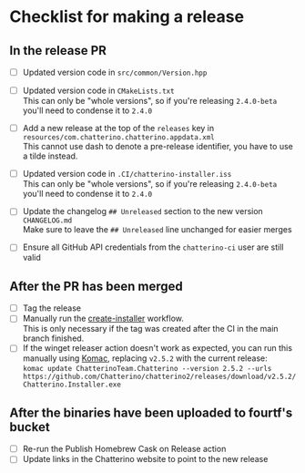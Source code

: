 # Checklist for making a release

## In the release PR

- [ ] Updated version code in `src/common/Version.hpp`
- [ ] Updated version code in `CMakeLists.txt`  
       This can only be "whole versions", so if you're releasing `2.4.0-beta` you'll need to condense it to `2.4.0`
- [ ] Add a new release at the top of the `releases` key in `resources/com.chatterino.chatterino.appdata.xml`  
       This cannot use dash to denote a pre-release identifier, you have to use a tilde instead.

- [ ] Updated version code in `.CI/chatterino-installer.iss`  
       This can only be "whole versions", so if you're releasing `2.4.0-beta` you'll need to condense it to `2.4.0`

- [ ] Update the changelog `## Unreleased` section to the new version `CHANGELOG.md`  
       Make sure to leave the `## Unreleased` line unchanged for easier merges

- [ ] Ensure all GitHub API credentials from the `chatterino-ci` user are still valid

## After the PR has been merged

- [ ] Tag the release
- [ ] Manually run the [create-installer](https://github.com/Chatterino/chatterino2/actions/workflows/create-installer.yml) workflow.  
       This is only necessary if the tag was created after the CI in the main branch finished.
- [ ] If the winget releaser action doesn't work as expected, you can run this manually using [Komac](https://github.com/russellbanks/Komac), replacing `v2.5.2` with the current release:  
       `komac update ChatterinoTeam.Chatterino --version 2.5.2 --urls https://github.com/Chatterino/chatterino2/releases/download/v2.5.2/Chatterino.Installer.exe`

## After the binaries have been uploaded to fourtf's bucket

- [ ] Re-run the Publish Homebrew Cask on Release action
- [ ] Update links in the Chatterino website to point to the new release
